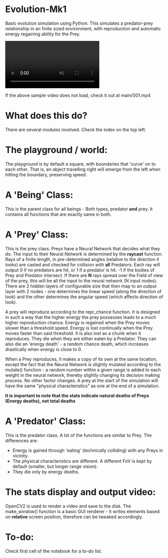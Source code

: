 # Evolution-Mk1 <br>
Basic evolution simulation using Python. This simulates a predator-prey relationship in an finite sized environment, with reproduction and automatic energy regaining ability for the Prey.

![Sample video](/001.mp4) 

If the above sample video does not load, check it out at main/001.mp4

# What does this do?

There are several modules involved. Check the index on the top left.

# The playground / world: <br>
The playground is by default a square, with boundaries that 'curve' on to each other. That is, an object travelling right will emerge from the left when hitting the boundary, preserving speed.

# A 'Being' Class: <br>
This is the parent class for all beings - Both types, predator **and** prey. It contains all functions that are exactly same in both.

# A 'Prey' Class: <br>
This is the prey class. Preys have a Neural Network that decides what they do. The input to their Neural Network is determined by the **raycast** function. Rays of a finite length, in pre-determined angles (relative to the direction it looks) are casted and checked for collision with **all** Predators. Each ray will output 0 if no predators are hit, or 1 if a predator is hit. -1 if the bodies of Prey and Predator intersect. If there are **N** rays spread over the Field of view of the prey, this will be all the input to the neural network (N input nodes). There are 2 hidden layers of configurable size that then map to an output layer with 2 nodes - one determines the linear speed (along the direction of look) and the other determines the angular speed (which affects direction of look). 

A prey will reproduce according to the repr_chance function. It is designed in such a way that the higher energy the prey possesses leads to a much higher reproduction chance. Energy is regained when the Prey moves slower than a threshold speed. Energy is lost continually when the Prey moves faster than said threshold. It is also lost as a chunk when it reproduces. They die when they are either eaten by a Predator. They can also die an 'energy death' - a random chance death, which increases drastically when energy is close to 0.

When a Prey reproduces, it makes a copy of its own at the same location, except the fact that the Neural Network is slightly mutated according to the mutate() function - a random number within a given range is added to each weight in the neural network, thereby slightly changing its decision making process. No other factor changes. A prey at the start of the simulation will have the same "physical characteristics" as one at the end of a simulation.

**It is important to note that the stats indicate natural deaths of Preys (Energy deaths), not total deaths**

# A 'Predator' Class: <br>
This is the predator class. A lot of the functions are similar to Prey. The differences are: <br>
- Energy is gained through 'eating' (technically colliding) with any Preys in vicinity.
- The physical characteristics are different. A different FoV is kept by default (smaller, but longer range vision).
- They die only by energy deaths.

# The stats display and output video: <br>
OpenCV2 is used to render a video and save to the disk. The make_window() function is a basic GUI renderer - it writes elements based on **relative** screen position, therefore can be tweaked accordingly.

# To-do: <br>
Check first cell of the notebook for a to-do list.


